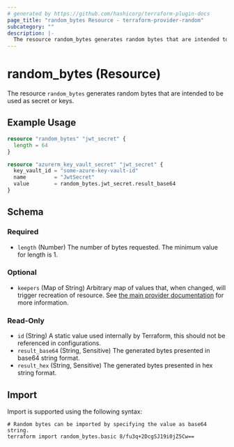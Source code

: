 ```yaml
---
# generated by https://github.com/hashicorp/terraform-plugin-docs
page_title: "random_bytes Resource - terraform-provider-random"
subcategory: ""
description: |-
  The resource random_bytes generates random bytes that are intended to be used as secret or keys.
---
```


# random_bytes (Resource)

The resource `random_bytes` generates random bytes that are intended to be used as secret or keys.

## Example Usage

```terraform
resource "random_bytes" "jwt_secret" {
  length = 64
}

resource "azurerm_key_vault_secret" "jwt_secret" {
  key_vault_id = "some-azure-key-vault-id"
  name         = "JwtSecret"
  value        = random_bytes.jwt_secret.result_base64
}
```

<!-- schema generated by tfplugindocs -->
## Schema

### Required

- `length` (Number) The number of bytes requested. The minimum value for length is 1.

### Optional

- `keepers` (Map of String) Arbitrary map of values that, when changed, will trigger recreation of resource. See [the main provider documentation](../index.html) for more information.

### Read-Only

- `id` (String) A static value used internally by Terraform, this should not be referenced in configurations.
- `result_base64` (String, Sensitive) The generated bytes presented in base64 string format.
- `result_hex` (String, Sensitive) The generated bytes presented in hex string format.

## Import

Import is supported using the following syntax:

```shell
# Random bytes can be imported by specifying the value as base64 string.
terraform import random_bytes.basic 8/fu3q+2DcgSJ19i0jZ5Cw==
```
